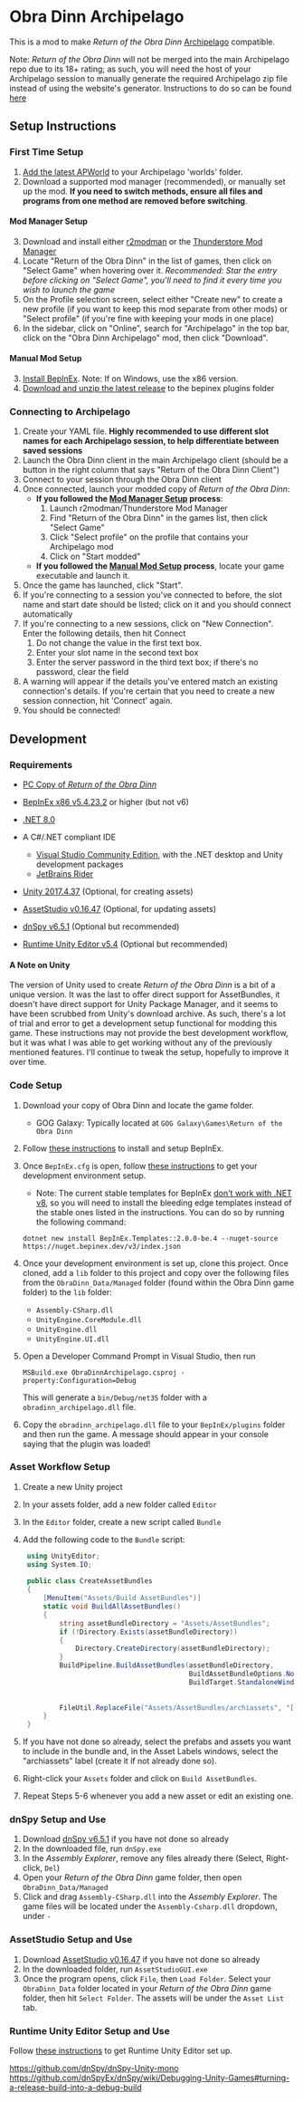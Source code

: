 # Obra Dinn Archipelago

This is a mod to make *Return of the Obra Dinn* [Archipelago](https://archipelago.gg/) compatible.

Note: *Return of the Obra Dinn* will not be merged into the main Archipelago repo due to its 18+ rating; as such, you
will need the host of your Archipelago session to manually generate the required Archipelago zip file instead of using
the website's generator. Instructions to do so can be
found [here](https://archipelago.gg/tutorial/Archipelago/setup/en#on-your-local-installation)

## Setup Instructions

### First Time Setup

1. [Add the latest APWorld](https://github.com/wkcheezy/ObraDinnArchipelagoWorld/releases) to your Archipelago 'worlds' folder.
2. Download a supported mod manager (recommended), or manually set up the mod. **If you need to switch methods, ensure all files and programs from one method are removed before switching**.

#### Mod Manager Setup

3. Download and install either [r2modman](https://github.com/ebkr/r2modmanPlus/releases/latest) or the [Thunderstore Mod Manager](https://www.overwolf.com/app/thunderstore-thunderstore_mod_manager) 
4. Locate "Return of the Obra Dinn" in the list of games, then click on "Select Game" when hovering over it. *Recommended: Star the entry before clicking on "Select Game", you'll need to find it every time you wish to launch the game*
5. On the Profile selection screen, select either "Create new" to create a new profile (if you want to keep this mod separate from other mods) or "Select profile" (if you're fine with keeping your mods in one place)
6. In the sidebar, click on "Online", search for "Archipelago" in the top bar, click on the "Obra Dinn Archipelago" mod, then click "Download".

#### Manual Mod Setup

3. [Install BepInEx](https://docs.bepinex.dev/articles/user_guide/installation/index.html#installing-bepinex). Note: If on Windows, use the x86 version.
4. [Download and unzip the latest release](https://github.com/wkcheezy/ObraDinnArchipelago/releases) to the bepinex plugins folder

### Connecting to Archipelago

1. Create your YAML file. **Highly recommended to use different slot names for each Archipelago session, to help differentiate between saved sessions**
2. Launch the Obra Dinn client in the main Archipelago client (should be a button in the right column that says "Return of the Obra Dinn Client")
3. Connect to your session through the Obra Dinn client
4. Once connected, launch your modded copy of *Return of the Obra Dinn*:
   - **If you followed the [Mod Manager Setup](#mod-manager-setup) process**: 
      1. Launch r2modman/Thunderstore Mod Manager
      2. Find "Return of the Obra Dinn" in the games list, then click "Select Game"
      3. Click "Select profile" on the profile that contains your Archipelago mod
      4. Click on "Start modded"
   - **If you followed the [Manual Mod Setup](#manual-mod-setup) process**, locate your game executable and launch it.
5. Once the game has launched, click "Start".
6. If you're connecting to a session you've connected to before, the slot name and start date should be listed; click on
   it and you should connect automatically
7. If you're connecting to a new sessions, click on "New Connection". Enter the following details, then hit Connect
    1. Do not change the value in the first text box.
    2. Enter your slot name in the second text box
    3. Enter the server password in the third text box; if there's no password, clear the field
8. A warning will appear if the details you've entered match an existing connection's details. If you're certain that you need to create a new session connection, hit 'Connect' again. 
9. You should be connected!

## Development

### Requirements

- [PC Copy of *Return of the Obra Dinn*](https://obradinn.com/)

- [BepInEx x86 v5.4.23.2](https://github.com/BepInEx/BepInEx/releases/tag/v5.4.23.2) or higher (but not v6)

- [.NET 8.0](https://dotnet.microsoft.com/en-us/download)

- A C#/.NET compliant IDE
    - [Visual Studio Community Edition](https://visualstudio.microsoft.com/free-developer-offers/),
      with the .NET desktop and Unity development packages
    - [JetBrains Rider](https://www.jetbrains.com/rider/download/)

- [Unity 2017.4.37](https://unity.com/releases/editor/whats-new/2017.4.37) (Optional, for creating assets)

- [AssetStudio v0.16.47](https://github.com/Perfare/AssetStudio/releases/tag/v0.16.47) (Optional, for updating assets)

- [dnSpy v6.5.1](https://github.com/dnSpyEx/dnSpy/releases/tag/v6.5.1) (Optional but recommended)

- [Runtime Unity Editor v5.4](https://github.com/ManlyMarco/RuntimeUnityEditor/releases/tag/v5.4) (Optional but
  recommended)

#### A Note on Unity

The version of Unity used to create *Return of the Obra Dinn* is a bit of a unique version.
It was the last to offer direct support for AssetBundles, it doesn't have direct support for Unity Package Manager, and
it seems to have been scrubbed from Unity's download archive. As such, there's a lot of trial and error to get a
development setup functional for modding this game. These instructions may not provide the best development workflow,
but it was what I was able to get working without any of the previously mentioned features. I'll continue to tweak the
setup, hopefully to improve it over time.

### Code Setup

1. Download your copy of Obra Dinn and locate the game folder.

    - GOG Galaxy: Typically located at `GOG Galaxy\Games\Return of the Obra Dinn`

2. Follow [these instructions](https://docs.bepinex.dev/articles/user_guide/installation/index.html) to install and
   setup BepInEx.
3. Once `BepInEx.cfg` is open,
   follow [these instructions](https://docs.bepinex.dev/articles/dev_guide/plugin_tutorial/1_setup.html)
   to get your development environment setup.

    - Note: The current stable templates for
      BepInEx [don't work with .NET v8](https://github.com/BepInEx/BepInEx/issues/778),
      so you will need to install the bleeding edge templates instead of the stable ones listed in the instructions. You
      can do so by running the following command:

    ```shell
    dotnet new install BepInEx.Templates::2.0.0-be.4 --nuget-source https://nuget.bepinex.dev/v3/index.json
   ```

4. Once your development environment is set up, clone this project. Once cloned, add a `lib` folder to this project and
   copy over the following files from the `ObraDinn_Data/Managed` folder (found within the Obra Dinn game folder) to the
   `lib` folder:

    - `Assembly-CSharp.dll`
    - `UnityEngine.CoreModule.dll`
    - `UnityEngine.dll`
    - `UnityEngine.UI.dll`

5. Open a Developer Command Prompt in Visual Studio, then run

   ```shell
   MSBuild.exe ObraDinnArchipelago.csproj -property:Configuration=Debug
   ```

   This will generate a `bin/Debug/net35` folder with a `obradinn_archipelago.dll` file.
6. Copy the `obradinn_archipelago.dll` file to your `BepInEx/plugins` folder and then run the game. A message should
   appear in your console saying that the plugin was loaded!

### Asset Workflow Setup

1. Create a new Unity project
2. In your assets folder, add a new folder called `Editor`
3. In the `Editor` folder, create a new script called `Bundle`
4. Add the following code to the `Bundle` script:

   ```csharp
    using UnityEditor;
    using System.IO;
    
    public class CreateAssetBundles
    {
        [MenuItem("Assets/Build AssetBundles")]
        static void BuildAllAssetBundles()
        {
            string assetBundleDirectory = "Assets/AssetBundles";
            if (!Directory.Exists(assetBundleDirectory))
            {
                Directory.CreateDirectory(assetBundleDirectory);
            }
            BuildPipeline.BuildAssetBundles(assetBundleDirectory,
                                            BuildAssetBundleOptions.None,
                                            BuildTarget.StandaloneWindows);
            
            
            FileUtil.ReplaceFile("Assets/AssetBundles/archiassets", "[YOUR PROJECT'S ARCHIASSETS FILE PATH HERE]");
        }
    }   
   ```

5. If you have not done so already, select the prefabs and assets you want to include in the bundle and, in the Asset
   Labels windows, select the "archiassets" label (create it if not already done so).
6. Right-click your `Assets` folder and click on `Build AssetBundles`.
7. Repeat Steps 5-6 whenever you add a new asset or edit an existing one.

### dnSpy Setup and Use

1. Download [dnSpy v6.5.1](https://github.com/dnSpyEx/dnSpy/releases/tag/v6.5.1) if you have not done so already
2. In the downloaded file, run `dnSpy.exe`
3. In the *Assembly Explorer*, remove any files already there (Select, Right-click, `Del`)
4. Open your *Return of the Obra Dinn* game folder, then open `ObraDinn_Data/Managed`
5. Click and drag `Assembly-CSharp.dll` into the *Assembly Explorer*. The game files will be located under the
   `Assembly-Csharp.dll` dropdown, under `-`

### AssetStudio Setup and Use

1. Download [AssetStudio v0.16.47](https://github.com/Perfare/AssetStudio/releases/tag/v0.16.47) if you have not done so
   already
2. In the downloaded folder, run `AssetStudioGUI.exe`
3. Once the program opens, click `File`, then `Load Folder`. Select your `ObraDinn_Data` folder located in your
   *Return of the Obra Dinn* game folder, then hit `Select Folder`. The assets will be under the `Asset List` tab.

### Runtime Unity Editor Setup and Use

Follow [these instructions](https://github.com/ManlyMarco/RuntimeUnityEditor/tree/9d3d7123c2c831979a376dcc68d3e76f3d164924?tab=readme-ov-file#bepinex)
to get Runtime Unity Editor set up.

https://github.com/dnSpy/dnSpy-Unity-mono
https://github.com/dnSpyEx/dnSpy/wiki/Debugging-Unity-Games#turning-a-release-build-into-a-debug-build